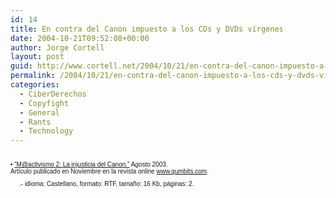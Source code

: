 ```yaml
---
id: 14
title: En contra del Canon impuesto a los CDs y DVDs ví­rgenes
date: 2004-10-21T09:52:08+00:00
author: Jorge Cortell
layout: post
guid: http://www.cortell.net/2004/10/21/en-contra-del-canon-impuesto-a-los-cds-y-dvds-virgenes/
permalink: /2004/10/21/en-contra-del-canon-impuesto-a-los-cds-y-dvds-virgenes/
categories:
  - CiberDerechos
  - Copyfight
  - General
  - Rants
  - Technology
---
```

<font size="1" face="Verdana, Arial, Helvetica, sans-serif"><br /> • <a href="http://homepage.mac.com/jorgecortell/docs/mactivismo2.rtf" target="_blank">“M@activismo 2: La injusticia del Canon.”</a> Agosto 2003.<br /> Artículo publicado en Noviembre en la revista online <a href="http://www.gumbits.com" target="_blank">www.gumbits.com</a>.<br /> <a href="http://homepage.mac.com/jorgecortell/docs/mactivismo2.rtf" target="_blank"><img src="http://homepage.mac.com/jorgecortell/images/rtf.gif" width="14" height="18" border="0" /></a>.- idioma: Castellano, formato: RTF, tamaño: 16 Kb, páginas: 2.</font>